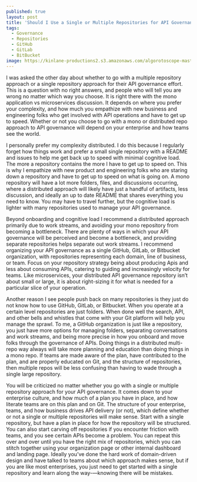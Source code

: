 ```yaml
---
published: true
layout: post
title: 'Should I Use a Single or Multiple Repositories for API Governance?'
tags:
  - Governance
  - Repositories
  - GitHub
  - GitLab
  - BitBucket
image: https://kinlane-productions2.s3.amazonaws.com/algorotoscope-master/green-circuit-cell-tower-satellite-dishes.jpeg
---
```

I was asked the other day about whether to go with a multiple repository approach or a single repository approach for their API governance effort. This is a question with no right answers, and people who will tell you are wrong no matter which way you choose. It is right there with the mono application vs microservices discussion. It depends on where you prefer your complexity, and how much you empathize with new business and engineering folks who get involved with API operations and have to get up to speed. Whether or not you choose to go with a mono or distributed repo approach to API governance will depend on your enterprise and how teams see the world.

I personally prefer my complexity distributed. I do this because I regularly forget how things work and prefer a small single repository with a README and issues to help me get back up to speed with minimal cognitive load. The more a repository contains the more I have to get up to speed on. This is why I empathize with new product and engineering folks who are staring down a repository and have to get up to speed on what is going on. A mono repository will have a lot more folders, files, and discussions occurring, where a distributed approach will likely have just a handful of artifacts, less discussion, and ideally an up to date README that shares everything you need to know. You may have to travel further, but the cognitive load is lighter with many repositories used to manage your API governance.

Beyond onboarding and cognitive load I recommend a distributed approach primarily due to work streams, and avoiding your mono repository from becoming a bottleneck. There are plenty of ways in which your API governance will be perceived and become a bottleneck, and providing separate repositories helps separate out work streams. I recommend organizing your API governance as a single GitHub, GitLab, or Bitbucket organization, with repositories representing each domain, line of business, or team. Focus on your repository strategy being about producing Apis and less about consuming APIs, catering to guiding and increasingly velocity for teams. Like microservices, your distributed API governance repository isn’t about small or large, it is about right-sizing it for what is needed for a particular slice of your operation. 

Another reason I see people push back on many repositories is they just do not know how to use GitHub, GitLab, or Bitbucket. When you operate at a certain level repositories are just folders. When done well the search, API, and other bells and whistles that come with your Git platform will help you manage the sprawl. To me, a GitHub organization is just like a repository, you just have more options for managing folders, separating conversations and work streams, and being more precise in how you onboard and move folks through the governance of APIs. Doing things in a distributed multi-repo way always will take more planning and education than doing things in a mono repo. If teams are made aware of the plan, have contributed to the plan, and are properly educated on Git, and the structure of repositories, then multiple repos will be less confusing than having to wade through a single large repository.

You will be criticized no matter whether you go with a single or multiple repository approach for your API governance. It comes down to your enterprise culture, and how much of a plan you have in place, and how literate teams are on this plan and on Git. The structure of your enterprise, teams, and how business drives API delivery (or not), which define whether or not a single or multiple repositories will make sense. Start with a single repository, but have a plan in place for how the repository will be structured. You can also start carving off repositories if you encounter friction with teams, and you see certain APIs become a problem. You can repeat this over and over until you have the right mix of repositories, which you can stitch together using your organization page or other internal dashboard and landing page. Ideally you’ve done the hard work of domain-driven design and have talked to teams about which approach makes sense, but if you are like most enterprises, you just need to get started with a single repository and learn along the way-—knowing there will be mistakes.